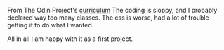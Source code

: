 From The Odin Project's [curriculum](http://www.theodinproject.com/web-development-101/html-css)
The coding is sloppy, and I probably declared way too many classes.
The css is worse, had a lot of trouble getting it to do what I wanted.

All in all I am happy with it as a first project.